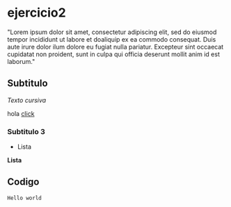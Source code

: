# ejercicio2

"Lorem ipsum dolor sit amet, consectetur adipiscing elit, sed do eiusmod tempor incididunt ut labore et doaliquip ex ea commodo consequat. Duis aute irure dolor ilum dolore eu fugiat nulla pariatur. Excepteur sint occaecat cupidatat non proident, sunt in culpa qui officia deserunt mollit anim id est laborum."

## Subtitulo
_Texto cursiva_

hola [click](https://www.lipsum.com/)
### Subtitulo 3

* Lista 

**Lista**

## Codigo
``` 
Hello world

```
